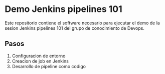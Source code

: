 # Demo Jenkins pipelines 101

Este repositorio contiene el software necesario para ejecutar el demo de la sesion Jenkins pipelines 101 del grupo de conocimiento de Devops. 

## Pasos

1. Configuracion de entorno
2. Creacion de job en Jenkins
3. Desarrollo de pipeline como codigo
